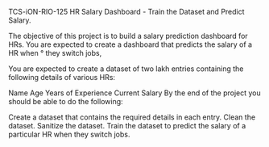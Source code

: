TCS-iON-RIO-125
HR Salary Dashboard - Train the Dataset and Predict Salary.

The objective of this project is to build a salary prediction dashboard for HRs. You are expected to create a dashboard that predicts the salary of a HR when ° they switch jobs,

You are expected to create a dataset of two lakh entries containing the following details of various HRs:

Name
Age
Years of Experience
Current Salary
By the end of the project you should be able to do the following:

Create a dataset that contains the required details in each entry.
Clean the dataset.
Sanitize the dataset.
Train the dataset to predict the salary of a particular HR when they switch jobs.
